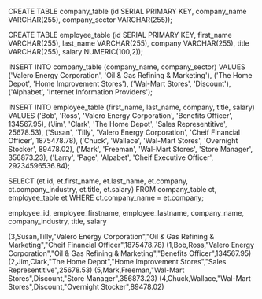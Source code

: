 CREATE TABLE company_table (id SERIAL PRIMARY KEY, company_name VARCHAR(255),
                            company_sector VARCHAR(255));

CREATE TABLE employee_table (id SERIAL PRIMARY KEY,
                             first_name VARCHAR(255),
                             last_name VARCHAR(255),
                             company VARCHAR(255),
                             title VARCHAR(255),
                             salary NUMERIC(100,2));

INSERT INTO company_table (company_name, company_sector)
     VALUES ('Valero Energy Corporation', 'Oil & Gas Refining & Marketing'),
            ('The Home Depot', 'Home Improvement Stores'), ('Wal-Mart Stores', 'Discount'),
            ('Alphabet', 'Internet Information Providers');

INSERT INTO employee_table (first_name, last_name, company, title, salary)
     VALUES ('Bob', 'Ross', 'Valero Energy Corporation', 'Benefits Officer', 134567.95),
            ('Jim', 'Clark', 'The Home Depot', 'Sales Representitive', 25678.53),
            ('Susan', 'Tilly', 'Valero Energy Corporation', 'Cheif Financial Officer', 1875478.78),
            ('Chuck', 'Wallace', 'Wal-Mart Stores', 'Overnight Stocker', 89478.02),
            ('Mark', 'Freeman', 'Wal-Mart Stores', 'Store Manager', 356873.23),
            ('Larry', 'Page', 'Alpabet', 'Cheif Executive Officer', 29234596536.84);

SELECT (et.id, et.first_name, et.last_name, et.company, ct.company_industry, et.title, et.salary)
  FROM company_table ct, employee_table et
 WHERE ct.company_name = et.company;


employee_id, employee_firstname, employee_lastname, company_name, company_industry, title, salary

(3,Susan,Tilly,"Valero Energy Corporation","Oil & Gas Refining & Marketing","Cheif Financial Officer",1875478.78)
(1,Bob,Ross,"Valero Energy Corporation","Oil & Gas Refining & Marketing","Benefits Officer",134567.95)
(2,Jim,Clark,"The Home Depot","Home Improvement Stores","Sales Representitive",25678.53)
(5,Mark,Freeman,"Wal-Mart Stores",Discount,"Store Manager",356873.23)
(4,Chuck,Wallace,"Wal-Mart Stores",Discount,"Overnight Stocker",89478.02)

